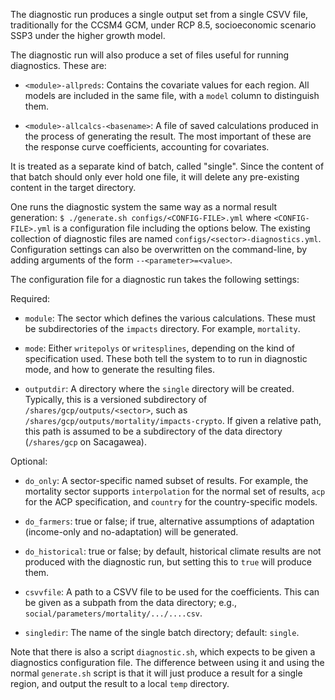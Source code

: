 The diagnostic run produces a single output set from a single CSVV
file, traditionally for the CCSM4 GCM, under RCP 8.5, socioeconomic
scenario SSP3 under the higher growth model.

The diagnostic run will also produce a set of files useful for running
diagnostics.  These are:

 - `<module>-allpreds`: Contains the covariate values for each region.
   All models are included in the same file, with a `model` column to
   distinguish them.
   
 - `<module>-allcalcs-<basename>`: A file of saved calculations
   produced in the process of generating the result.  The most
   important of these are the response curve coefficients, accounting
   for covariates.

It is treated as a separate kind of batch, called "single".  Since the
content of that batch should only ever hold one file, it will delete
any pre-existing content in the target directory.

One runs the diagnostic system the same way as a normal result generation:
```$ ./generate.sh configs/<CONFIG-FILE>.yml```
where `<CONFIG-FILE>.yml` is a configuration file including the
options below.  The existing collection of diagnostic files are named
`configs/<sector>-diagnostics.yml`.  Configuration settings can also
be overwritten on the command-line, by adding arguments of the form
`--<parameter>=<value>`.

The configuration file for a diagnostic run takes the following settings:

Required:

 - `module`: The sector which defines the various calculations.  These
   must be subdirectories of the `impacts` directory.  For example,
   `mortality`.

 - `mode`: Either `writepolys` or `writesplines`, depending on the
   kind of specification used.  These both tell the system to to run
   in diagnostic mode, and how to generate the resulting files.

 - `outputdir`: A directory where the `single` directory will be
   created.  Typically, this is a versioned subdirectory of
   `/shares/gcp/outputs/<sector>`, such as
   `/shares/gcp/outputs/mortality/impacts-crypto`.  If given a
   relative path, this path is assumed to be a subdirectory of the
   data directory (`/shares/gcp` on Sacagawea).

Optional:

 - `do_only`: A sector-specific named subset of results.  For example,
   the mortality sector supports `interpolation` for the normal set of
   results, `acp` for the ACP specification, and `country` for the
   country-specific models.

 - `do_farmers`: true or false; if true, alternative assumptions of
   adaptation (income-only and no-adaptation) will be generated.

 - `do_historical`: true or false; by default, historical climate
   results are not produced with the diagnostic run, but setting this
   to `true` will produce them.

 - `csvvfile`: A path to a CSVV file to be used for the coefficients.
   This can be given as a subpath from the data directory; e.g.,
   `social/parameters/mortality/.../....csv`.

 - `singledir`: The name of the single batch directory; default:
   `single`.

Note that there is also a script `diagnostic.sh`, which expects to be
given a diagnostics configuration file.  The difference between using
it and using the normal `generate.sh` script is that it will just
produce a result for a single region, and output the result to a local
`temp` directory.
